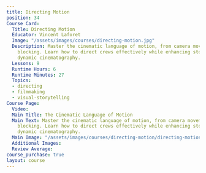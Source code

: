 ```yaml
---
title: Directing Motion
position: 34
Course Card:
  Title: Directing Motion
  Educator: Vincent Laforet
  Image: "/assets/images/courses/directing-motion.jpg"
  Description: Master the cinematic language of motion, from camera movement to scene
    blocking. Learn how to direct crews effectively while enhancing story through
    dynamic cinematography.
  Lessons: 9
  Runtime Hours: 6
  Runtime Minutes: 27
  Topics:
  - directing
  - filmmaking
  - visual-storytelling
Course Page:
  Video: 
  Main Title: The Cinematic Language of Motion
  Main Text: Master the cinematic language of motion, from camera movement to scene
    blocking. Learn how to direct crews effectively while enhancing story through
    dynamic cinematography.
  Main Image: "/assets/images/courses/directing-motion/directing-motion-main.jpg"
  Additional Images: 
  Review Average: 
course_purchase: true
layout: course
---
```



